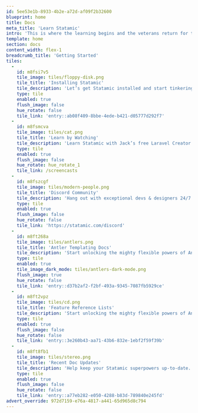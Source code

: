 ```yaml
---
id: 5ee53e1b-8933-4b2e-a72d-af09f2b32600
blueprint: home
title: Docs
meta_title: 'Learn Statamic'
intro: 'This is where the learning begins and the veterans return for their references. This is the Statamic documentation.'
template: home
section: docs
content_width: flex-1
breadcrumb_title: 'Getting Started'
tiles:
  -
    id: m8fsi7v5
    tile_image: tiles/floppy-disk.png
    tile_title: 'Installing Statamic'
    tile_description: 'Let’s get Statamic installed and start tinkering around.'
    type: tile
    enabled: true
    flush_image: false
    hue_rotate: false
    tile_link: 'entry::ab08f409-8bbe-4ede-b421-d05777d292f7'
  -
    id: m8fsmcva
    tile_image: tiles/cat.png
    tile_title: 'Learn by Watching'
    tile_description: 'Learn Statamic with Jack’s free Laravel Creator Series.'
    type: tile
    enabled: true
    flush_image: false
    hue_rotate: hue_rotate_1
    tile_link: /screencasts
  -
    id: m8fszcgf
    tile_image: tiles/modern-people.png
    tile_title: 'Discord Community'
    tile_description: 'Hang out with exceptional devs & designers 24/7.'
    type: tile
    enabled: true
    flush_image: false
    hue_rotate: false
    tile_link: 'https://statamic.com/discord'
  -
    id: m8ft268a
    tile_image: tiles/antlers.png
    tile_title: 'Antler Templating Docs'
    tile_description: 'Start unlocking the mighty flexible powers of Antlers.'
    type: tile
    enabled: true
    tile_image_dark_mode: tiles/antlers-dark-mode.png
    flush_image: true
    hue_rotate: false
    tile_link: 'entry::d37b2af2-f2bf-493a-9345-7087fb5929ce'
  -
    id: m8ft2vpz
    tile_image: tiles/cd.png
    tile_title: 'Feature Reference Lists'
    tile_description: 'Start unlocking the mighty flexible powers of Antlers.'
    type: tile
    enabled: true
    flush_image: false
    hue_rotate: false
    tile_link: 'entry::3e260b43-aa71-43b6-832e-1ebf2f59f39b'
  -
    id: m8ft8fb1
    tile_image: tiles/stereo.png
    tile_title: 'Recent Doc Updates'
    tile_description: 'Help keep your Statamic superpowers up-to-date.'
    type: tile
    enabled: true
    flush_image: false
    hue_rotate: false
    tile_link: 'entry::a77eb282-e050-4288-b83d-789840e245fd'
advert_override: 972d7159-e76a-4817-a441-65d965d8c794
---
```


